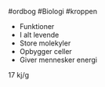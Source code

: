 #ordbog #Biologi #kroppen 
- Funktioner
-   I alt levende
-   Store molekyler
-   Opbygger celler
-   Giver mennesker energi

17 kj/g